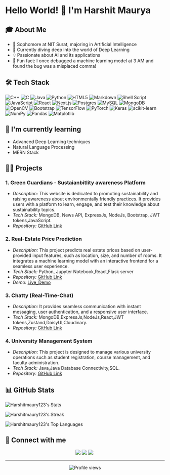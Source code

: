 # Hello World! 👋 I'm Harshit Maurya

## 🎓 About Me
- 🏫 Sophomore at NIT Surat, majoring in Artificial Intelligence
- 🧠 Currently diving deep into the world of Deep Learning
- 💡 Passionate about AI and its applications
- 🎉 Fun fact: I once debugged a machine learning model at 3 AM and found the bug was a misplaced comma!

## 🛠 Tech Stack
![C++](https://img.shields.io/badge/c++-%2300599C.svg?style=for-the-badge&logo=c%2B%2B&logoColor=white)
![C](https://img.shields.io/badge/c-%2300599C.svg?style=for-the-badge&logo=c&logoColor=white)
![Java](https://img.shields.io/badge/java-%23ED8B00.svg?style=for-the-badge&logo=openjdk&logoColor=white)
![Python](https://img.shields.io/badge/python-3670A0?style=for-the-badge&logo=python&logoColor=ffdd54)
![HTML5](https://img.shields.io/badge/html5-%23E34F26.svg?style=for-the-badge&logo=html5&logoColor=white)
![Markdown](https://img.shields.io/badge/markdown-%23000000.svg?style=for-the-badge&logo=markdown&logoColor=white)
![Shell Script](https://img.shields.io/badge/shell_script-%23121011.svg?style=for-the-badge&logo=gnu-bash&logoColor=white)
![JavaScript](https://img.shields.io/badge/javascript-%23323330.svg?style=for-the-badge&logo=javascript&logoColor=%23F7DF1E)
![React](https://img.shields.io/badge/react-%2320232a.svg?style=for-the-badge&logo=react&logoColor=%2361DAFB)
![Next.js](https://img.shields.io/badge/Next.js-000000?style=for-the-badge&logo=next.js&logoColor=white)
![Postgres](https://img.shields.io/badge/postgres-%23316192.svg?style=for-the-badge&logo=postgresql&logoColor=white)
![MySQL](https://img.shields.io/badge/mysql-%2300000f.svg?style=for-the-badge&logo=mysql&logoColor=white)
![MongoDB](https://img.shields.io/badge/MongoDB-%234ea94b.svg?style=for-the-badge&logo=mongodb&logoColor=white)
![OpenCV](https://img.shields.io/badge/opencv-%23white.svg?style=for-the-badge&logo=opencv&logoColor=white)
![Bootstrap](https://img.shields.io/badge/bootstrap-%238511FA.svg?style=for-the-badge&logo=bootstrap&logoColor=white)
![TensorFlow](https://img.shields.io/badge/TensorFlow-%23FF6F00.svg?style=for-the-badge&logo=TensorFlow&logoColor=white)
![PyTorch](https://img.shields.io/badge/PyTorch-%23EE4C2C.svg?style=for-the-badge&logo=PyTorch&logoColor=white)
![Keras](https://img.shields.io/badge/Keras-%23D00000.svg?style=for-the-badge&logo=Keras&logoColor=white)
![scikit-learn](https://img.shields.io/badge/scikit--learn-%23F7931E.svg?style=for-the-badge&logo=scikit-learn&logoColor=white)
![NumPy](https://img.shields.io/badge/numpy-%23013243.svg?style=for-the-badge&logo=numpy&logoColor=white)
![Pandas](https://img.shields.io/badge/pandas-%23150458.svg?style=for-the-badge&logo=pandas&logoColor=white)
![Matplotlib](https://img.shields.io/badge/Matplotlib-%23ffffff.svg?style=for-the-badge&logo=Matplotlib&logoColor=black)


## 🌱 I'm currently learning
- Advanced Deep Learning techniques
- Natural Language Processing
- MERN Stack

## 👨‍💻 Projects
### 1. Green Guardians - Sustaianbitlity awareness Platform
- *Description:* This website is dedicated to promoting sustainability and raising awareness about environmentally friendly practices. It provides users with a platform to learn, engage, and test their knowledge about sustainability topics.
- *Tech Stack:* MongoDB, News API, ExpressJs, NodeJs, Bootstrap, JWT tokens,JavaScript.
- *Repository:* [GitHub Link](https://github.com/Harshitmaury123/GreenGuardians)

### 2. Real-Estate Price Prediction
- *Description:* This project predicts real estate prices based on user-provided input features, such as location, size, and number of rooms. It integrates a machine learning model with an interactive frontend for a seamless user experience.
- *Tech Stack:* Python, Jupyter Notebook,React,Flask server
- *Repository:* [GitHub Link](https://github.com/Harshitmaury123/Real_Estate_Frontend)
- *Demo:* [Live_Demo](https://real-estate-frontend-iyzzcuwjc.vercel.app/)

### 3. Chatty (Real-Time-Chat)
- *Description:* It provides seamless communication with instant messaging, user authentication, and a responsive user interface.
- *Tech Stack:* MongoDB,ExpressJs,NodeJs,React,JWT tokens,Zustand,DaisyUI,Cloudinary.
- *Repository:* [GitHub Link](https://github.com/Harshitmaury123/ChattyApp) 

### 4. University Management System
- *Description:* This project is designed to manage various university operations such as student registration, course management, and faculty administration.
- *Tech Stack:* Java,Java Database Connectivity,SQL.
- *Repository:* [GitHub Link](https://github.com/Harshitmaury123/University_Management_System) 


## 📊 GitHub Stats

![Harshitmaury123's Stats](https://github-readme-stats.vercel.app/api?username=Harshitmaury123&theme=blue-green&show_icons=true&hide_border=true&count_private=true)

![Harshitmaury123's Streak](https://github-readme-streak-stats.herokuapp.com/?user=Harshitmaury123&theme=blue-green&hide_border=true)

![Harshitmaury123's Top Languages](https://github-readme-stats.vercel.app/api/top-langs/?username=Harshitmaury123&theme=blue-green&show_icons=true&hide_border=true&layout=compact)

## 🤝 Connect with me
<p align="center">
  <a href="https://www.linkedin.com/in/harshit-maurya-b7b87928b/"><img src="https://img.shields.io/badge/LinkedIn-0077B5?style=for-the-badge&logo=linkedin&logoColor=white"/></a>
    <a href="https://github.com/Harshitmaury123/"><img src="https://img.shields.io/badge/GitHub-100000?style=for-the-badge&logo=github&logoColor=white"/></a>
  <a href="https://mail.google.com/mail/?view=cm&fs=1&tf=1&to=harshitmaurya204@gmail.com"><img src="https://img.shields.io/badge/Gmail-D14836?style=for-the-badge&logo=gmail&logoColor=white"/></a>&nbsp;
</p>

---

<div align="center">
  <img src="https://komarev.com/ghpvc/?username=Harshitmaury123&label=Profile%20views&color=0e75b6&style=flat" alt="Profile views">
</div>
